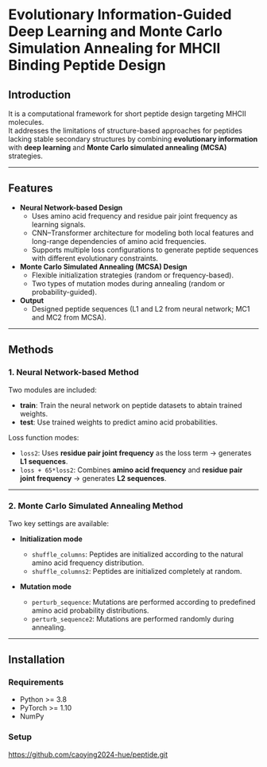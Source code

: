 # Evolutionary Information-Guided Deep Learning and Monte Carlo Simulation Annealing for MHCII Binding Peptide Design

## Introduction
It is a computational framework for short peptide design targeting MHCII molecules.  
It addresses the limitations of structure-based approaches for peptides lacking stable secondary structures by combining **evolutionary information** with **deep learning** and **Monte Carlo simulated annealing (MCSA)** strategies.  

---

## Features
- **Neural Network-based Design**
  - Uses amino acid frequency and residue pair joint frequency as learning signals.
  - CNN–Transformer architecture for modeling both local features and long-range dependencies of amino acid frequencies.
  - Supports multiple loss configurations to generate peptide sequences with different evolutionary constraints.
- **Monte Carlo Simulated Annealing (MCSA) Design**
  - Flexible initialization strategies (random or frequency-based).
  - Two types of mutation modes during annealing (random or probability-guided).
- **Output**
  - Designed peptide sequences (L1 and L2 from neural network; MC1 and MC2 from MCSA).

---

## Methods

### 1. Neural Network-based Method
Two modules are included:
- **train**: Train the neural network on peptide datasets to abtain trained weights.
- **test**: Use trained weights to predict amino acid probabilities.

Loss function modes:
- `loss2`: Uses **residue pair joint frequency** as the loss term → generates **L1 sequences**.
- `loss + 65*loss2`: Combines **amino acid frequency** and **residue pair joint frequency** → generates **L2 sequences**.

---

### 2. Monte Carlo Simulated Annealing Method
Two key settings are available:

- **Initialization mode**
  - `shuffle_columns`: Peptides are initialized according to the natural amino acid frequency distribution.
  - `shuffle_columns2`: Peptides are initialized completely at random.

- **Mutation mode**
  - `perturb_sequence`: Mutations are performed according to predefined amino acid probability distributions.
  - `perturb_sequence2`: Mutations are performed randomly during annealing.

---

## Installation

### Requirements
- Python >= 3.8
- PyTorch >= 1.10
- NumPy

### Setup
https://github.com/caoying2024-hue/peptide.git
